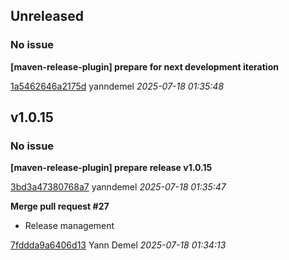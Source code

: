 ## Unreleased
### No issue

**[maven-release-plugin] prepare for next development iteration**


[1a5462646a2175d](https://github.com/openfilz/document-management/commit/1a5462646a2175d) yanndemel *2025-07-18 01:35:48*


## v1.0.15
### No issue

**[maven-release-plugin] prepare release v1.0.15**


[3bd3a47380768a7](https://github.com/openfilz/document-management/commit/3bd3a47380768a7) yanndemel *2025-07-18 01:35:47*

**Merge pull request #27**

 * Release management

[7fddda9a6406d13](https://github.com/openfilz/document-management/commit/7fddda9a6406d13) Yann Demel *2025-07-18 01:34:13*


